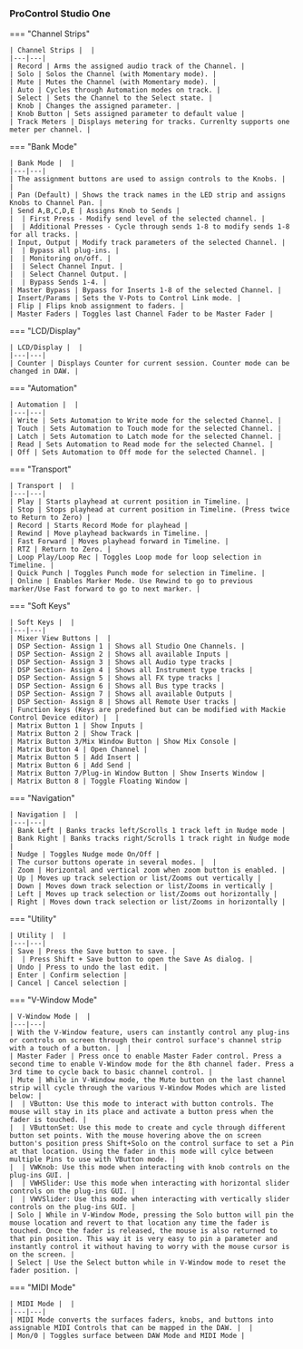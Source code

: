 #

### ProControl Studio One

=== "Channel Strips"

    | Channel Strips |  |
    |---|---|
    | Record | Arms the assigned audio track of the Channel. |
    | Solo | Solos the Channel (with Momentary mode). |
    | Mute | Mutes the Channel (with Momentary mode). |
    | Auto | Cycles through Automation modes on track. |
    | Select | Sets the Channel to the Select state. |
    | Knob | Changes the assigned parameter. |
    | Knob Button | Sets assigned parameter to default value |
    | Track Meters | Displays metering for tracks. Currenlty supports one meter per channel. |

=== "Bank Mode"

    | Bank Mode |  |
    |---|---|
    | The assignment buttons are used to assign controls to the Knobs. |  |
    | Pan (Default) | Shows the track names in the LED strip and assigns Knobs to Channel Pan. |
    | Send A,B,C,D,E | Assigns Knob to Sends |
    |  | First Press - Modify send level of the selected channel. |
    |  | Additional Presses - Cycle through sends 1-8 to modify sends 1-8 for all tracks. |
    | Input, Output | Modify track parameters of the selected Channel. |
    |  | Bypass all plug-ins. |
    |  | Monitoring on/off. |
    |  | Select Channel Input. |
    |  | Select Channel Output. |
    |  | Bypass Sends 1-4. |
    | Master Bypass | Bypass for Inserts 1-8 of the selected Channel. |
    | Insert/Params | Sets the V-Pots to Control Link mode. |
    | Flip | Flips knob assignment to faders. |
    | Master Faders | Toggles last Channel Fader to be Master Fader |

=== "LCD/Display"

    | LCD/Display |  |
    |---|---|
    | Counter | Displays Counter for current session. Counter mode can be changed in DAW. |

=== "Automation"

    | Automation |  |
    |---|---|
    | Write | Sets Automation to Write mode for the selected Channel. |
    | Touch | Sets Automation to Touch mode for the selected Channel. |
    | Latch | Sets Automation to Latch mode for the selected Channel. |
    | Read | Sets Automation to Read mode for the selected Channel. |
    | Off | Sets Automation to Off mode for the selected Channel. |

=== "Transport"

    | Transport |  |
    |---|---|
    | Play | Starts playhead at current position in Timeline. |
    | Stop | Stops playhead at current position in Timeline. (Press twice to Return to Zero) |
    | Record | Starts Record Mode for playhead |
    | Rewind | Move playhead backwards in Timeline. |
    | Fast Forward | Moves playhead forward in Timeline. |
    | RTZ | Return to Zero. |
    | Loop Play/Loop Rec | Toggles Loop mode for loop selection in Timeline. |
    | Quick Punch | Toggles Punch mode for selection in Timeline. |
    | Online | Enables Marker Mode. Use Rewind to go to previous marker/Use Fast forward to go to next marker. |

=== "Soft Keys"

    | Soft Keys |  |
    |---|---|
    | Mixer View Buttons |  |
    | DSP Section- Assign 1 | Shows all Studio One Channels. |
    | DSP Section- Assign 2 | Shows all available Inputs |
    | DSP Section- Assign 3 | Shows all Audio type tracks |
    | DSP Section- Assign 4 | Shows all Instrument type tracks |
    | DSP Section- Assign 5 | Shows all FX type tracks |
    | DSP Section- Assign 6 | Shows all Bus type tracks |
    | DSP Section- Assign 7 | Shows all available Outputs |
    | DSP Section- Assign 8 | Shows all Remote User tracks |
    | Function keys (Keys are predefined but can be modified with Mackie Control Device editor) |  |
    | Matrix Button 1 | Show Inputs |
    | Matrix Button 2 | Show Track |
    | Matrix Button 3/Mix Window Button | Show Mix Console |
    | Matrix Button 4 | Open Channel |
    | Matrix Button 5 | Add Insert |
    | Matrix Button 6 | Add Send |
    | Matrix Button 7/Plug-in Window Button | Show Inserts Window |
    | Matrix Button 8 | Toggle Floating Window |

=== "Navigation"

    | Navigation |  |
    |---|---|
    | Bank Left | Banks tracks left/Scrolls 1 track left in Nudge mode |
    | Bank Right | Banks tracks right/Scrolls 1 track right in Nudge mode |
    | Nudge | Toggles Nudge mode On/Off |
    | The cursor buttons operate in several modes. |  |
    | Zoom | Horizontal and vertical zoom when zoom button is enabled. |
    | Up | Moves up track selection or list/Zooms out vertically |
    | Down | Moves down track selection or list/Zooms in vertically |
    | Left | Moves up track selection or list/Zooms out horizontally |
    | Right | Moves down track selection or list/Zooms in horizontally |

=== "Utility"

    | Utility |  |
    |---|---|
    | Save | Press the Save button to save. |
    |  | Press Shift + Save button to open the Save As dialog. |
    | Undo | Press to undo the last edit. |
    | Enter | Confirm selection |
    | Cancel | Cancel selection |

=== "V-Window Mode"

    | V-Window Mode |  |
    |---|---|
    | With the V-Window feature, users can instantly control any plug-ins or controls on screen through their control surface's channel strip with a touch of a button. |  |
    | Master Fader | Press once to enable Master Fader control. Press a second time to enable V-Window mode for the 8th channel fader. Press a 3rd time to cycle back to basic channel control. |
    | Mute | While in V-Window mode, the Mute button on the last channel strip will cycle through the various V-Window Modes which are listed below: |
    |  | VButton: Use this mode to interact with button controls. The mouse will stay in its place and activate a button press when the fader is touched. |
    |  | VButtonSet: Use this mode to create and cycle through different button set points. With the mouse hovering above the on screen button's position press Shift+Solo on the control surface to set a Pin at that location. Using the fader in this mode will cylce between multiple Pins to use with VButton mode. |
    |  | VWKnob: Use this mode when interacting with knob controls on the plug-ins GUI. |
    |  | VWHSlider: Use this mode when interacting with horizontal slider controls on the plug-ins GUI. |
    |  | VWVSlider: Use this mode when interacting with vertically slider controls on the plug-ins GUI. |
    | Solo | While in V-Window Mode, pressing the Solo button will pin the mouse location and revert to that location any time the fader is touched. Once the fader is released, the mouse is also returned to that pin position. This way it is very easy to pin a parameter and instantly control it without having to worry with the mouse cursor is on the screen. |
    | Select | Use the Select button while in V-Window mode to reset the fader position. |

=== "MIDI Mode"

    | MIDI Mode |  |
    |---|---|
    | MIDI Mode converts the surfaces faders, knobs, and buttons into assignable MIDI Controls that can be mapped in the DAW. |  |
    | Mon/0 | Toggles surface between DAW Mode and MIDI Mode |